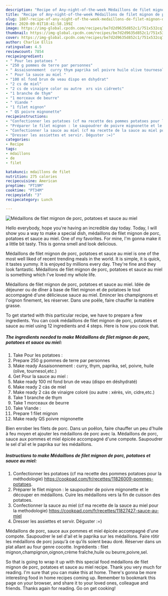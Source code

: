 ```yaml
---
description: "Recipe of Any-night-of-the-week Médaillons de filet mignon de porc, potatoes et sauce au miel"
title: "Recipe of Any-night-of-the-week Médaillons de filet mignon de porc, potatoes et sauce au miel"
slug: 1807-recipe-of-any-night-of-the-week-medaillons-de-filet-mignon-de-porc-potatoes-et-sauce-au-miel
date: 2020-09-01T18:41:58.199Z
image: https://img-global.cpcdn.com/recipes/be7d2d9635d852c1/751x532cq70/medaillons-de-filet-mignon-de-porc-potatoes-et-sauce-au-miel-photo-principale-de-la-recette.jpg
thumbnail: https://img-global.cpcdn.com/recipes/be7d2d9635d852c1/751x532cq70/medaillons-de-filet-mignon-de-porc-potatoes-et-sauce-au-miel-photo-principale-de-la-recette.jpg
cover: https://img-global.cpcdn.com/recipes/be7d2d9635d852c1/751x532cq70/medaillons-de-filet-mignon-de-porc-potatoes-et-sauce-au-miel-photo-principale-de-la-recette.jpg
author: Charlie Ellis
ratingvalue: 4.5
reviewcount: 7854
recipeingredient:
- " Pour les potatoes "
- "250 g pommes de terre par personnes"
- " Assaisonnement  curry thym paprika sel poivre huile olive tournesoletc"
- " Pour la sauce au miel "
- "100 ml fond brun de veau dispo en dshydrat"
- "2 cs de miel"
- "2 cs de vinaigre color ou autre  xrs vin cidreetc"
- "1 branche de thym"
- "1 morceaux de beurre"
- " Viande "
- "1 filet mignon"
- " QS poivre mignonette"
recipeinstructions:
- "Confectionner les potatoes (cf ma recette des pommes potatoes pour la méthodologie) https://cookpad.com/fr/recettes/11826009-pommes-potatoes."
- "Préparer le filet mignon : le saupoudrer de poivre mignonette et le découper en médaillons. Cuire les médaillons vers la fin de cuisson des potatoes."
- "Confectionner la sauce au miel (cf ma recette de la sauce au miel pour la methodologie) https://cookpad.com/fr/recettes/11827427-sauce-au-miel"
- "Dresser les assiettes et servir. Déguster :=)"
categories:
- Recipe
tags:
- mdaillons
- de
- filet

katakunci: mdaillons de filet 
nutrition: 275 calories
recipecuisine: American
preptime: "PT19M"
cooktime: "PT34M"
recipeyield: "3"
recipecategory: Lunch

---
```



![Médaillons de filet mignon de porc, potatoes et sauce au miel](https://img-global.cpcdn.com/recipes/be7d2d9635d852c1/751x532cq70/medaillons-de-filet-mignon-de-porc-potatoes-et-sauce-au-miel-photo-principale-de-la-recette.jpg)

Hello everybody, hope you're having an incredible day today. Today, I will show you a way to make a special dish, médaillons de filet mignon de porc, potatoes et sauce au miel. One of my favorites. For mine, I'm gonna make it a little bit tasty. This is gonna smell and look delicious.

Médaillons de filet mignon de porc, potatoes et sauce au miel is one of the most well liked of recent trending meals in the world. It is simple, it is quick, it tastes yummy. It is enjoyed by millions every day. They're fine and they look fantastic. Médaillons de filet mignon de porc, potatoes et sauce au miel is something which I've loved my whole life.

Médaillons de filet mignon de porc, potatoes et sauce au miel. Idée de déjeuner ou de dîner à base de filet mignon et de potatoes le tout accompagné d&#39;une délicieuse sauce au miel. Emincer les champignons et l&#39;oignon finement, les réserver. Dans une poêle, faire chauffer la matière grasse.


To get started with this particular recipe, we have to prepare a few ingredients. You can cook médaillons de filet mignon de porc, potatoes et sauce au miel using 12 ingredients and 4 steps. Here is how you cook that.

<!--inarticleads1-->

##### The ingredients needed to make Médaillons de filet mignon de porc, potatoes et sauce au miel:

1. Take  Pour les potatoes :
1. Prepare 250 g pommes de terre par personnes
1. Make ready  Assaisonnement : curry, thym, paprika, sel, poivre, huile (olive, tournesol,etc.)
1. Get  Pour la sauce au miel :
1. Make ready 100 ml fond brun de veau (dispo en déshydraté)
1. Make ready 2 càs de miel
1. Make ready 2 càs de vinaigre coloré (ou autre : xérès, vin, cidre,etc.)
1. Take 1 branche de thym
1. Take 1 morceaux de beurre
1. Take  Viande :
1. Prepare 1 filet mignon
1. Make ready  QS poivre mignonette


Bien enrober les filets de porc. Dans un poêlon, faire chauffer un peu d&#39;huile à feu moyen et ajouter les médaillons de porc avec la. Médaillons de porc, sauce aux pommes et miel épicée accompagné d&#39;une compote. Saupoudrer le sel d&#39;ail et le paprika sur les médaillons. 

<!--inarticleads2-->

##### Instructions to make Médaillons de filet mignon de porc, potatoes et sauce au miel:

1. Confectionner les potatoes (cf ma recette des pommes potatoes pour la méthodologie) https://cookpad.com/fr/recettes/11826009-pommes-potatoes.
1. Préparer le filet mignon : le saupoudrer de poivre mignonette et le découper en médaillons. Cuire les médaillons vers la fin de cuisson des potatoes.
1. Confectionner la sauce au miel (cf ma recette de la sauce au miel pour la methodologie) https://cookpad.com/fr/recettes/11827427-sauce-au-miel
1. Dresser les assiettes et servir. Déguster :=)


Médaillons de porc, sauce aux pommes et miel épicée accompagné d&#39;une compote. Saupoudrer le sel d&#39;ail et le paprika sur les médaillons. Faire rôtir les médaillons de porc jusqu&#39;à ce qu&#39;ils soient beau doré. Réserver dans un plat allant au four genre cocotte. Ingrédients : filet mignon,champignon,oignon,crème fraîche,huile ou beurre,poivre,sel. 

So that is going to wrap it up with this special food médaillons de filet mignon de porc, potatoes et sauce au miel recipe. Thank you very much for reading. I'm sure that you can make this at home. There's gonna be more interesting food in home recipes coming up. Remember to bookmark this page on your browser, and share it to your loved ones, colleague and friends. Thanks again for reading. Go on get cooking!

